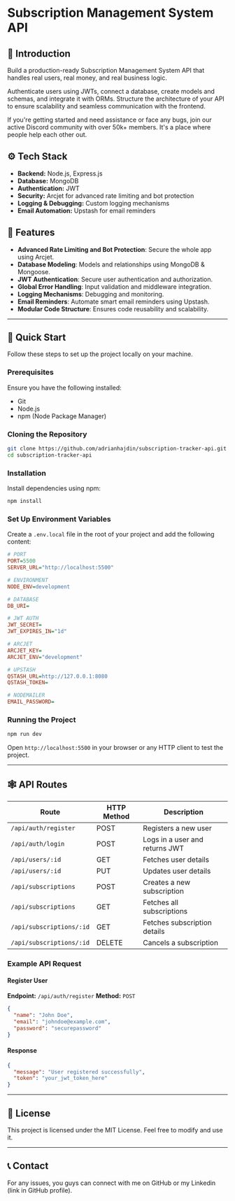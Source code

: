 # Subscription Management System API

## 🤖 Introduction

Build a production-ready Subscription Management System API that handles real users, real money, and real business logic.

Authenticate users using JWTs, connect a database, create models and schemas, and integrate it with ORMs. Structure the architecture of your API to ensure scalability and seamless communication with the frontend.

If you're getting started and need assistance or face any bugs, join our active Discord community with over 50k+ members. It's a place where people help each other out.

## ⚙️ Tech Stack

- **Backend:** Node.js, Express.js
- **Database:** MongoDB
- **Authentication:** JWT
- **Security:** Arcjet for advanced rate limiting and bot protection
- **Logging & Debugging:** Custom logging mechanisms
- **Email Automation:** Upstash for email reminders

## 🔋 Features

- **Advanced Rate Limiting and Bot Protection**: Secure the whole app using Arcjet.
- **Database Modeling**: Models and relationships using MongoDB & Mongoose.
- **JWT Authentication**: Secure user authentication and authorization.
- **Global Error Handling**: Input validation and middleware integration.
- **Logging Mechanisms**: Debugging and monitoring.
- **Email Reminders**: Automate smart email reminders using Upstash.
- **Modular Code Structure**: Ensures code reusability and scalability.

---

## 🤸 Quick Start

Follow these steps to set up the project locally on your machine.

### Prerequisites

Ensure you have the following installed:

- Git
- Node.js
- npm (Node Package Manager)

### Cloning the Repository

```bash
git clone https://github.com/adrianhajdin/subscription-tracker-api.git
cd subscription-tracker-api
```

### Installation

Install dependencies using npm:

```bash
npm install
```

### Set Up Environment Variables

Create a `.env.local` file in the root of your project and add the following content:

```ini
# PORT
PORT=5500
SERVER_URL="http://localhost:5500"

# ENVIRONMENT
NODE_ENV=development

# DATABASE
DB_URI=

# JWT AUTH
JWT_SECRET=
JWT_EXPIRES_IN="1d"

# ARCJET
ARCJET_KEY=
ARCJET_ENV="development"

# UPSTASH
QSTASH_URL=http://127.0.0.1:8080
QSTASH_TOKEN=

# NODEMAILER
EMAIL_PASSWORD=
```

### Running the Project

```bash
npm run dev
```

Open `http://localhost:5500` in your browser or any HTTP client to test the project.

---

## 🕸️ API Routes

| Route                    | HTTP Method | Description                    |
| ------------------------ | ----------- | ------------------------------ |
| `/api/auth/register`     | POST        | Registers a new user           |
| `/api/auth/login`        | POST        | Logs in a user and returns JWT |
| `/api/users/:id`         | GET         | Fetches user details           |
| `/api/users/:id`         | PUT         | Updates user details           |
| `/api/subscriptions`     | POST        | Creates a new subscription     |
| `/api/subscriptions`     | GET         | Fetches all subscriptions      |
| `/api/subscriptions/:id` | GET         | Fetches subscription details   |
| `/api/subscriptions/:id` | DELETE      | Cancels a subscription         |

### Example API Request

#### Register User

**Endpoint:** `/api/auth/register`
**Method:** `POST`

```json
{
  "name": "John Doe",
  "email": "johndoe@example.com",
  "password": "securepassword"
}
```

#### Response

```json
{
  "message": "User registered successfully",
  "token": "your_jwt_token_here"
}
```

---

## 📌 License

This project is licensed under the MIT License. Feel free to modify and use it.

---

## 📞 Contact

For any issues, you guys can connect with me on GitHub or my Linkedin (link in GitHub profile).
